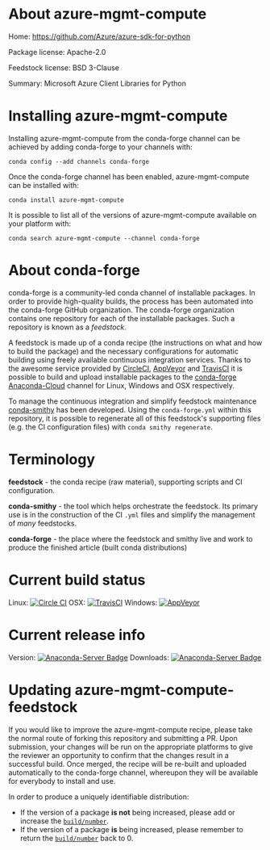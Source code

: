 About azure-mgmt-compute
========================

Home: https://github.com/Azure/azure-sdk-for-python

Package license: Apache-2.0

Feedstock license: BSD 3-Clause

Summary: Microsoft Azure Client Libraries for Python



Installing azure-mgmt-compute
=============================

Installing azure-mgmt-compute from the conda-forge channel can be achieved by adding conda-forge to your channels with:

```
conda config --add channels conda-forge
```

Once the conda-forge channel has been enabled, azure-mgmt-compute can be installed with:

```
conda install azure-mgmt-compute
```

It is possible to list all of the versions of azure-mgmt-compute available on your platform with:

```
conda search azure-mgmt-compute --channel conda-forge
```


About conda-forge
=================

conda-forge is a community-led conda channel of installable packages.
In order to provide high-quality builds, the process has been automated into the
conda-forge GitHub organization. The conda-forge organization contains one repository 
for each of the installable packages. Such a repository is known as a *feedstock*.

A feedstock is made up of a conda recipe (the instructions on what and how to build
the package) and the necessary configurations for automatic building using freely
available continuous integration services. Thanks to the awesome service provided by
[CircleCI](https://circleci.com/), [AppVeyor](http://www.appveyor.com/)
and [TravisCI](https://travis-ci.org/) it is possible to build and upload installable
packages to the [conda-forge](https://anaconda.org/conda-forge)
[Anaconda-Cloud](http://docs.anaconda.org/) channel for Linux, Windows and OSX respectively.

To manage the continuous integration and simplify feedstock maintenance
[conda-smithy](http://github.com/conda-forge/conda-smithy) has been developed.
Using the ``conda-forge.yml`` within this repository, it is possible to regenerate all of
this feedstock's supporting files (e.g. the CI configuration files) with ``conda smithy regenerate``.


Terminology
===========

**feedstock** - the conda recipe (raw material), supporting scripts and CI configuration.

**conda-smithy** - the tool which helps orchestrate the feedstock.
                   Its primary use is in the construction of the CI ``.yml`` files
                   and simplify the management of *many* feedstocks.

**conda-forge** - the place where the feedstock and smithy live and work to
                  produce the finished article (built conda distributions)

Current build status
====================

Linux: [![Circle CI](https://circleci.com/gh/conda-forge/azure-mgmt-compute-feedstock.svg?style=svg)](https://circleci.com/gh/conda-forge/azure-mgmt-compute-feedstock)
OSX: [![TravisCI](https://travis-ci.org/conda-forge/azure-mgmt-compute-feedstock.svg?branch=master)](https://travis-ci.org/conda-forge/azure-mgmt-compute-feedstock) 
Windows: [![AppVeyor](https://ci.appveyor.com/api/projects/status/github/conda-forge/azure-mgmt-compute-feedstock?svg=True)](https://ci.appveyor.com/project/conda-forge/azure-mgmt-compute-feedstock/branch/master)

Current release info
====================
Version: [![Anaconda-Server Badge](https://anaconda.org/conda-forge/azure-mgmt-compute/badges/version.svg)](https://anaconda.org/conda-forge/azure-mgmt-compute)
Downloads: [![Anaconda-Server Badge](https://anaconda.org/conda-forge/azure-mgmt-compute/badges/downloads.svg)](https://anaconda.org/conda-forge/azure-mgmt-compute)


Updating azure-mgmt-compute-feedstock
=====================================

If you would like to improve the azure-mgmt-compute recipe, please take the normal
route of forking this repository and submitting a PR. Upon submission, your changes will
be run on the appropriate platforms to give the reviewer an opportunity to confirm that the
changes result in a successful build. Once merged, the recipe will be re-built and uploaded
automatically to the conda-forge channel, whereupon they will be available for everybody to
install and use.

In order to produce a uniquely identifiable distribution:
 * If the version of a package **is not** being increased, please add or increase
   the [``build/number``](http://conda.pydata.org/docs/building/meta-yaml.html#build-number-and-string). 
 * If the version of a package **is** being increased, please remember to return
   the [``build/number``](http://conda.pydata.org/docs/building/meta-yaml.html#build-number-and-string)
   back to 0.
